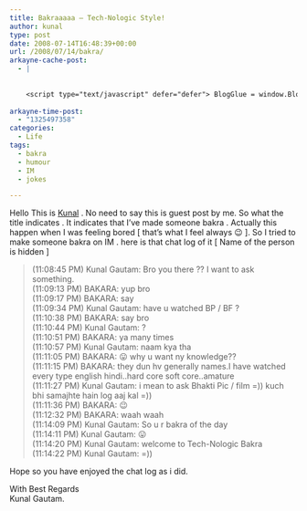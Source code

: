 ```yaml
---
title: Bakraaaaa – Tech-Nologic Style!
author: kunal
type: post
date: 2008-07-14T16:48:39+00:00
url: /2008/07/14/bakra/
arkayne-cache-post:
  - |
    
    
    <script type="text/javascript" defer="defer"> BlogGlue = window.BlogGlue || window.Arkayne || {}; BlogGlue.baseurl = 'http://www.blogglue.com'; BlogGlue.go = function(e, a, cid, gid) { var id = a.getAttribute('id'); var orig = a.getAttribute('href'); var target = a.getAttribute('target'); var redir = [BlogGlue.baseurl, 'link', cid, gid, ''].join('/'); redir += '?ts=' + Math.random(); redir += '&amp;url=' + escape(a.href); a.setAttribute('href', redir); setTimeout('BlogGlue.restore("' + id + '", "' + orig + '")', 0); return true; }; BlogGlue.restore = function(id, orig) { var a = document.getElementById(id); if (a) a.setAttribute('href', orig); }; </script> <div class="blogglue_plugin" style="display:block;margin:5px 0px 20px 0px;"> <h3 class="blogglue-header blogglue-inner"> More From sathyabhat </h3> <ul class="blogglue-links blogglue-inner"> <li id="blogglue-inner-1"><a href="http://sathyabh.at/2008/05/06/celebrity-issues/?utm_source=BlogGlue_network&amp;utm_medium=BlogGlue_Plugin" id="blogglue-2956473" target="_parent" onclick="return BlogGlue.go(event, this, 2942184, 2956473);" title="Celebrity Issues » My World">Celebrity Issues » My World</a></li> <li id="blogglue-inner-2"><a href="http://sathyabh.at/2008/06/08/me-man-of-many-faces-had-plastic-surgery/?utm_source=BlogGlue_network&amp;utm_medium=BlogGlue_Plugin" id="blogglue-2966541" target="_parent" onclick="return BlogGlue.go(event, this, 2942184, 2966541);" title="Me? Man of Many Faces? Had Plastic Surgery? » My World">Me? Man of Many Faces? Had Plastic Surgery? » My World</a></li> <li id="blogglue-inner-3"><a href="http://sathyabh.at/2008/04/23/dilli-chale/?utm_source=BlogGlue_network&amp;utm_medium=BlogGlue_Plugin" id="blogglue-2966542" target="_parent" onclick="return BlogGlue.go(event, this, 2942184, 2966542);" title="Dilli Chale! » My World">Dilli Chale! » My World</a></li> </ul> <div class="blogglue-footer" style="margin:10px 0px;display:block !important"> <a href="http://www.blogglue.com/12928-ab7e24be6f12e678fc1a468df18f3f3f/?utm_source=BlogGlue%20Plugin&amp;utm_medium=Recommend&amp;utm_campaign=Plugin&amp;coupon=SATHYABHAT&amp;blogglue_page=2942184" target="_blank" style="text-decoration:none !important;"> <img src="http://www.gravatar.com/avatar.php?default=%2F%2Fs3.amazonaws.com%2Farkayne-media%2Fimg%2Fprofile%2Fdefault_sm.png&amp;size=24&amp;gravatar_id=1375f202e61682cc4963295f4b0430dc" width="24" height="24" border="0" alt="Blog Margeting Related Posts Plugin For sathyabhat" style="display:inline;margin: 0 5px 0 10px; border:1px solid #AAA; width: 24px !important; height: 24px; !important;"/><span style="position:relative;top:-8px;font-family:'Trebuchet MS'; font-size: 0.8em;">Ask <strong>sathyabhat</strong> To Recommend Your Posts</span> </a> <img class="blogglue-hit" style="border:none;left:-9999px;position:absolute;" src="http://www.blogglue.com/widget/hit/2942184.GIF" border="0" alt="Blog Marketing Related Posts Plugin Counter" /> </div> </div>
    
arkayne-time-post:
  - "1325497358"
categories:
  - Life
tags:
  - bakra
  - humour
  - IM
  - jokes

---
```

Hello This is <a title="Tech No Logic Network" href="http://tech-nologic.info" target="_blank">Kunal</a> . No need to say this is guest post by me. So what the title indicates . It indicates that I&#8217;ve made someone bakra . Actually this happen when I was feeling bored [ that&#8217;s what I feel always 😉 ]. So I tried to make someone bakra on IM . here is that chat log of it [ Name of the person is hidden ]

> (11:08:45 PM) Kunal Gautam: Bro you there ?? I want to ask something.  
> (11:09:13 PM) BAKARA: yup bro  
> (11:09:17 PM) BAKARA: say  
> (11:09:34 PM) Kunal Gautam: have u watched BP / BF ?  
> (11:10:38 PM) BAKARA: say bro  
> (11:10:44 PM) Kunal Gautam: ?  
> (11:10:51 PM) BAKARA: ya many times  
> (11:10:57 PM) Kunal Gautam: naam kya tha  
> (11:11:05 PM) BAKARA: 😛 why u want ny knowledge??  
> (11:11:15 PM) BAKARA: they dun hv generally names.I have watched every type english hindi..hard core soft core..amature  
> (11:11:27 PM) Kunal Gautam: i mean to ask Bhakti Pic / film =)) kuch bhi samajhte hain log aaj kal =))  
> (11:11:36 PM) BAKARA: 😉  
> (11:12:32 PM) BAKARA: waah waah  
> (11:14:09 PM) Kunal Gautam: So u r bakra of the day  
> (11:14:11 PM) Kunal Gautam: 😛  
> (11:14:20 PM) Kunal Gautam: welcome to Tech-Nologic Bakra  
> (11:14:22 PM) Kunal Gautam: =))

Hope so you have enjoyed the chat log as i did.

With Best Regards  
Kunal Gautam.